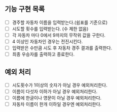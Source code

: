 ## 기능 구현 목록

- [ ] 경주할 자동차 이름을 입력받는다.(쉼표를 기준으로)
- [ ] 시도할 횟수를 입력받는다. (수 제한 없음)
- [ ] 각 자동차 마다 0에서 9까지의 무작위 값을 구한다.
- [ ] 4 이상인 자동차인 경우는 전진시킨다.
- [ ] 입력받은 수만큼 시도 후 자동차 경주 결과를 출력한다.
- [ ] 최종 우승자를 출력하고 종료한다.

## 예외 처리

- [ ] 시도횟수가 1이상의 숫자가 아닐 경우 예외처리한다.
- [ ] 이름이 다섯자 이하가 아닐 경우 예외처리한다.
- [ ] 이름에 한글이나 영문이 아닐 경우 예외처리한다.
- [ ] 자동차 이름이 한개 이하일 경우엔 예외처리한다.